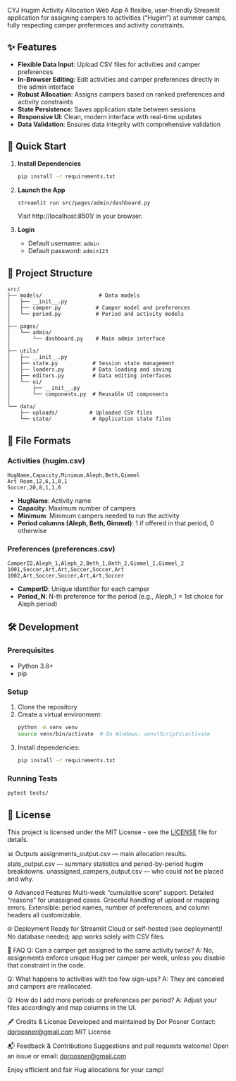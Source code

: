 CYJ Hugim Activity Allocation Web App
A flexible, user-friendly Streamlit application for assigning campers to activities (“Hugim”) at summer camps, fully respecting camper preferences and activity constraints.

## ✨ Features

- **Flexible Data Input**: Upload CSV files for activities and camper preferences
- **In-Browser Editing**: Edit activities and camper preferences directly in the admin interface
- **Robust Allocation**: Assigns campers based on ranked preferences and activity constraints
- **State Persistence**: Saves application state between sessions
- **Responsive UI**: Clean, modern interface with real-time updates
- **Data Validation**: Ensures data integrity with comprehensive validation

## 🚀 Quick Start

1. **Install Dependencies**
   ```bash
   pip install -r requirements.txt
   ```

2. **Launch the App**
   ```bash
   streamlit run src/pages/admin/dashboard.py
   ```
   Visit http://localhost:8501/ in your browser.

3. **Login**
   - Default username: `admin`
   - Default password: `admin123`

## 📁 Project Structure

```
src/
├── models/                  # Data models
│   ├── __init__.py
│   ├── camper.py           # Camper model and preferences
│   └── period.py           # Period and activity models
│
├── pages/
│   └── admin/
│       └── dashboard.py    # Main admin interface
│
├── utils/
│   ├── __init__.py
│   ├── state.py           # Session state management
│   ├── loaders.py         # Data loading and saving
│   ├── editors.py         # Data editing interfaces
│   └── ui/
│       ├── __init__.py
│       └── components.py  # Reusable UI components
│
└── data/
    ├── uploads/          # Uploaded CSV files
    └── state/             # Application state files
```

## 📝 File Formats

### Activities (hugim.csv)
```csv
HugName,Capacity,Minimum,Aleph,Beth,Gimmel
Art Room,12,6,1,0,1
Soccer,20,8,1,1,0
```
- **HugName**: Activity name
- **Capacity**: Maximum number of campers
- **Minimum**: Minimum campers needed to run the activity
- **Period columns (Aleph, Beth, Gimmel)**: 1 if offered in that period, 0 otherwise

### Preferences (preferences.csv)
```csv
CamperID,Aleph_1,Aleph_2,Beth_1,Beth_2,Gimmel_1,Gimmel_2
1001,Soccer,Art,Art,Soccer,Soccer,Art
1002,Art,Soccer,Soccer,Art,Art,Soccer
```
- **CamperID**: Unique identifier for each camper
- **Period_N**: N-th preference for the period (e.g., Aleph_1 = 1st choice for Aleph period)

## 🛠️ Development

### Prerequisites
- Python 3.8+
- pip

### Setup
1. Clone the repository
2. Create a virtual environment:
   ```bash
   python -m venv venv
   source venv/bin/activate  # On Windows: venv\Scripts\activate
   ```
3. Install dependencies:
   ```bash
   pip install -r requirements.txt
   ```

### Running Tests
```bash
pytest tests/
```

## 📄 License

This project is licensed under the MIT License - see the [LICENSE](LICENSE) file for details.

📊 Outputs
assignments_output.csv — main allocation results.
stats_output.csv — summary statistics and period-by-period hugim breakdowns.
unassigned_campers_output.csv — who could not be placed and why.

⚙️ Advanced Features
Multi-week “cumulative score” support.
Detailed “reasons” for unassigned cases.
Graceful handling of upload or mapping errors.
Extensible: period names, number of preferences, and column headers all customizable.

🌐 Deployment
Ready for Streamlit Cloud or self-hosted (see deployment)!
No database needed; app works solely with CSV files.

🙋 FAQ
Q: Can a camper get assigned to the same activity twice?
A: No, assignments enforce unique Hug per camper per week, unless you disable that constraint in the code.

Q: What happens to activities with too few sign-ups?
A: They are canceled and campers are reallocated.

Q: How do I add more periods or preferences per period?
A: Adjust your files accordingly and map columns in the UI.

🖋️ Credits & License
Developed and maintained by Dor Posner
Contact: dorposner@gmail.com
MIT License

📬 Feedback & Contributions
Suggestions and pull requests welcome!
Open an issue or email: dorposner@gmail.com

Enjoy efficient and fair Hug allocations for your camp!
